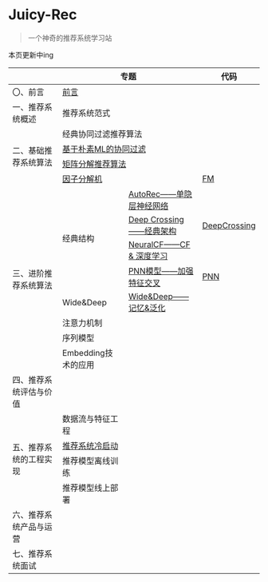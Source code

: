 # Juicy-Rec

> 一个神奇的推荐系统学习站

本页更新中ing

<table class="tg">
<thead>
  <tr>
    <th class="tg-lboi"></th>
    <th class="tg-x5fa" colspan="2">专题</th>
    <th class="tg-x5fa">代码</th>
  </tr>
</thead>
<tbody>
  <tr>
    <td class="tg-g0bs">〇、前言</td>
    <td class="tg-hq1h" colspan="2"><a href="https://juicy-rec.emx6.com/#/README">前言</a></td>
    <td class="tg-x5fa"></td>
  </tr>
  <tr>
    <td class="tg-g0bs">一、推荐系统概述</td>
    <td class="tg-x5fa" colspan="2">推荐系统范式</td>
    <td class="tg-x5fa"></td>
  </tr>
  <tr>
    <td class="tg-g0bs" rowspan="4">二、基础推荐系统算法</td>
    <td class="tg-x5fa" colspan="2">经典协同过滤推荐算法</td>
    <td class="tg-x5fa"></td>
  </tr>
  <tr>
    <td class="tg-hq1h" colspan="2"><a href="https://juicy-rec.emx6.com/#/%E6%8E%A8%E8%8D%90%E7%B3%BB%E7%BB%9F%E5%9F%BA%E7%A1%80%E7%AE%97%E6%B3%95/%E5%9F%BA%E4%BA%8E%E6%9C%B4%E7%B4%A0ML%E7%9A%84%E5%8D%8F%E5%90%8C%E8%BF%87%E6%BB%A4">基于朴素ML的协同过滤</a></td>
    <td class="tg-x5fa"></td>
  </tr>
  <tr>
    <td class="tg-hq1h" colspan="2"><a href="https://juicy-rec.emx6.com/#/%E6%8E%A8%E8%8D%90%E7%B3%BB%E7%BB%9F%E5%9F%BA%E7%A1%80%E7%AE%97%E6%B3%95/%E7%9F%A9%E9%98%B5%E5%88%86%E8%A7%A3%E6%8E%A8%E8%8D%90%E7%AE%97%E6%B3%95">矩阵分解推荐算法</a></td>
    <td class="tg-x5fa"></td>
  </tr>
  <tr>
    <td class="tg-hq1h" colspan="2"><a href="https://juicy-rec.emx6.com/#/%E6%8E%A8%E8%8D%90%E7%B3%BB%E7%BB%9F%E5%9F%BA%E7%A1%80%E7%AE%97%E6%B3%95/%E5%9B%A0%E5%AD%90%E5%88%86%E8%A7%A3%E6%9C%BA">因子分解机</a></td>
    <td class="tg-hq1h"><a href="https://github.com/ZJYCP/juicy-rec/tree/main/code/FM">FM</a></td>
  </tr>
  <tr>
    <td class="tg-g0bs" rowspan="8">三、进阶推荐系统算法</td>
    <td class="tg-x5fa" rowspan="4">经典结构</td>
    <td class="tg-hq1h"><a href="https://juicy-rec.emx6.com/#/%E6%B7%B1%E5%BA%A6%E5%AD%A6%E4%B9%A0%E6%8E%A8%E8%8D%90%E7%AE%97%E6%B3%95/AutoRec">AutoRec——单隐层神经网络</a></td>
    <td class="tg-qh79"></td>
  </tr>
  <tr>
    <td class="tg-hq1h"><a href="https://juicy-rec.emx6.com/#/%E6%B7%B1%E5%BA%A6%E5%AD%A6%E4%B9%A0%E6%8E%A8%E8%8D%90%E7%AE%97%E6%B3%95/Deep_Crossing">Deep Crossing——经典架构</a></td>
    <td class="tg-hq1h"><a href="https://github.com/ZJYCP/juicy-rec/tree/main/code/DeepCrossing">DeepCrossing</a></td>
  </tr>
  <tr>
    <td class="tg-hq1h"><a href="https://juicy-rec.emx6.com/#/%E5%BA%A6%E5%AD%A6%E4%B9%A0%E6%8E%A8%E8%8D%90%E7%AE%97%E6%B3%95/NeuralCF">NeuralCF——CF &amp; 深度学习</a></td>
    <td class="tg-qh79"></td>
  </tr>
  <tr>
    <td class="tg-hq1h"><a href="https://juicy-rec.emx6.com/#/%E6%B7%B1%E5%BA%A6%E5%AD%A6%E4%B9%A0%E6%8E%A8%E8%8D%90%E7%AE%97%E6%B3%95/PNN">PNN模型——加强特征交叉</a></td>
    <td class="tg-hq1h"><a href="https://github.com/ZJYCP/juicy-rec/tree/main/code/PNN">PNN</a></td>
  </tr>
  <tr>
    <td class="tg-x5fa">Wide&amp;Deep</td>
    <td class="tg-hq1h"><a href="https://juicy-rec.emx6.com/#/%E6%B7%B1%E5%BA%A6%E5%AD%A6%E4%B9%A0%E6%8E%A8%E8%8D%90%E7%AE%97%E6%B3%95/Wide&Deep">Wide&amp;Deep——记忆&amp;泛化</a></td>
    <td class="tg-x5fa"></td>
  </tr>
  <tr>
    <td class="tg-x5fa">注意力机制</td>
    <td class="tg-x5fa"></td>
    <td class="tg-x5fa"></td>
  </tr>
  <tr>
    <td class="tg-x5fa">序列模型</td>
    <td class="tg-x5fa"></td>
    <td class="tg-x5fa"></td>
  </tr>
  <tr>
    <td class="tg-x5fa">Embedding技术的应用</td>
    <td class="tg-x5fa"></td>
    <td class="tg-x5fa"></td>
  </tr>
  <tr>
    <td class="tg-g0bs">四、推荐系统评估与价值</td>
    <td class="tg-x5fa"></td>
    <td class="tg-x5fa"></td>
    <td class="tg-x5fa"></td>
  </tr>
  <tr>
    <td class="tg-g0bs" rowspan="4">五、推荐系统的工程实现</td>
    <td class="tg-x5fa">数据流与特征工程</td>
    <td class="tg-x5fa"></td>
    <td class="tg-x5fa"></td>
  </tr>
  <tr>
    <td class="tg-hq1h" colspan="2"><a href="https://juicy-rec.emx6.com/#/%E6%8E%A8%E8%8D%90%E7%B3%BB%E7%BB%9F%E7%9A%84%E5%B7%A5%E7%A8%8B%E5%AE%9E%E7%8E%B0/%E6%8E%A8%E8%8D%90%E7%B3%BB%E7%BB%9F%E5%86%B7%E5%90%AF%E5%8A%A8">推荐系统冷启动</a></td>
    <td class="tg-x5fa"></td>
  </tr>
  <tr>
    <td class="tg-x5fa">推荐模型离线训练</td>
    <td class="tg-x5fa"></td>
    <td class="tg-x5fa"></td>
  </tr>
  <tr>
    <td class="tg-x5fa">推荐模型线上部署</td>
    <td class="tg-x5fa"></td>
    <td class="tg-x5fa"></td>
  </tr>
  <tr>
    <td class="tg-g0bs">六、推荐系统产品与运营</td>
    <td class="tg-x5fa"></td>
    <td class="tg-x5fa"></td>
    <td class="tg-x5fa"></td>
  </tr>
  <tr>
    <td class="tg-g0bs">七、推荐系统面试</td>
    <td class="tg-x5fa"></td>
    <td class="tg-x5fa"></td>
    <td class="tg-9wq8"></td>
  </tr>
</tbody>
</table>

